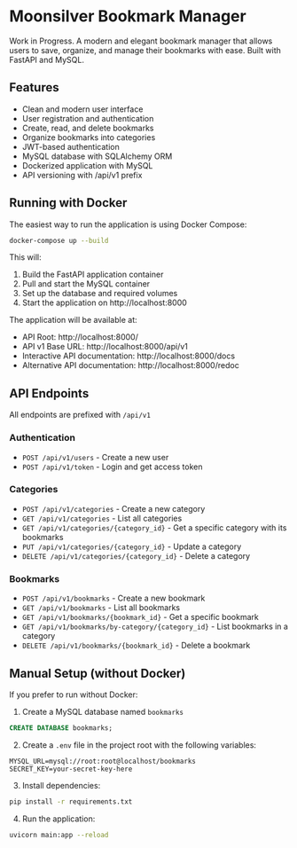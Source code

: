 # Moonsilver Bookmark Manager

Work in Progress. A modern and elegant bookmark manager that allows users to save, organize, and manage their bookmarks with ease. Built with FastAPI and MySQL.

## Features

- Clean and modern user interface
- User registration and authentication
- Create, read, and delete bookmarks
- Organize bookmarks into categories
- JWT-based authentication
- MySQL database with SQLAlchemy ORM
- Dockerized application with MySQL
- API versioning with /api/v1 prefix

## Running with Docker

The easiest way to run the application is using Docker Compose:

```bash
docker-compose up --build
```

This will:
1. Build the FastAPI application container
2. Pull and start the MySQL container
3. Set up the database and required volumes
4. Start the application on http://localhost:8000

The application will be available at:
- API Root: http://localhost:8000/
- API v1 Base URL: http://localhost:8000/api/v1
- Interactive API documentation: http://localhost:8000/docs
- Alternative API documentation: http://localhost:8000/redoc

## API Endpoints

All endpoints are prefixed with `/api/v1`

### Authentication
- `POST /api/v1/users` - Create a new user
- `POST /api/v1/token` - Login and get access token

### Categories
- `POST /api/v1/categories` - Create a new category
- `GET /api/v1/categories` - List all categories
- `GET /api/v1/categories/{category_id}` - Get a specific category with its bookmarks
- `PUT /api/v1/categories/{category_id}` - Update a category
- `DELETE /api/v1/categories/{category_id}` - Delete a category

### Bookmarks
- `POST /api/v1/bookmarks` - Create a new bookmark
- `GET /api/v1/bookmarks` - List all bookmarks
- `GET /api/v1/bookmarks/{bookmark_id}` - Get a specific bookmark
- `GET /api/v1/bookmarks/by-category/{category_id}` - List bookmarks in a category
- `DELETE /api/v1/bookmarks/{bookmark_id}` - Delete a bookmark

## Manual Setup (without Docker)

If you prefer to run without Docker:

1. Create a MySQL database named `bookmarks`

```sql
CREATE DATABASE bookmarks;
```

2. Create a `.env` file in the project root with the following variables:

```env
MYSQL_URL=mysql://root:root@localhost/bookmarks
SECRET_KEY=your-secret-key-here
```

3. Install dependencies:

```bash
pip install -r requirements.txt
```

4. Run the application:

```bash
uvicorn main:app --reload
